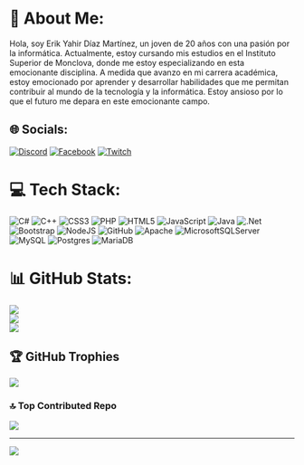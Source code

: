 # 💫 About Me:
Hola, soy Erik Yahir Díaz Martínez, un joven de 20 años con una pasión por la informática. Actualmente, estoy cursando mis estudios en el Instituto Superior de Monclova, donde me estoy especializando en esta emocionante disciplina. A medida que avanzo en mi carrera académica, estoy emocionado por aprender y desarrollar habilidades que me permitan contribuir al mundo de la tecnología y la informática. Estoy ansioso por lo que el futuro me depara en este emocionante campo.


## 🌐 Socials:
[![Discord](https://img.shields.io/badge/Discord-%237289DA.svg?logo=discord&logoColor=white)](https://discord.gg/yayo0528) [![Facebook](https://img.shields.io/badge/Facebook-%231877F2.svg?logo=Facebook&logoColor=white)](https://facebook.com/YahirDíaz) [![Twitch](https://img.shields.io/badge/Twitch-%239146FF.svg?logo=Twitch&logoColor=white)](https://twitch.tv/yahirdiaz2207) 

# 💻 Tech Stack:
![C#](https://img.shields.io/badge/c%23-%23239120.svg?style=for-the-badge&logo=c-sharp&logoColor=white) ![C++](https://img.shields.io/badge/c++-%2300599C.svg?style=for-the-badge&logo=c%2B%2B&logoColor=white) ![CSS3](https://img.shields.io/badge/css3-%231572B6.svg?style=for-the-badge&logo=css3&logoColor=white) ![PHP](https://img.shields.io/badge/php-%23777BB4.svg?style=for-the-badge&logo=php&logoColor=white) ![HTML5](https://img.shields.io/badge/html5-%23E34F26.svg?style=for-the-badge&logo=html5&logoColor=white) ![JavaScript](https://img.shields.io/badge/javascript-%23323330.svg?style=for-the-badge&logo=javascript&logoColor=%23F7DF1E) ![Java](https://img.shields.io/badge/java-%23ED8B00.svg?style=for-the-badge&logo=java&logoColor=white) ![.Net](https://img.shields.io/badge/.NET-5C2D91?style=for-the-badge&logo=.net&logoColor=white) ![Bootstrap](https://img.shields.io/badge/bootstrap-%23563D7C.svg?style=for-the-badge&logo=bootstrap&logoColor=white) ![NodeJS](https://img.shields.io/badge/node.js-6DA55F?style=for-the-badge&logo=node.js&logoColor=white) ![GitHub](https://img.shields.io/badge/GitHub-%23121011.svg?style=for-the-badge&logo=github&logoColor=white) ![Apache](https://img.shields.io/badge/apache-%23D42029.svg?style=for-the-badge&logo=apache&logoColor=white) ![MicrosoftSQLServer](https://img.shields.io/badge/Microsoft%20SQL%20Sever-CC2927?style=for-the-badge&logo=microsoft%20sql%20server&logoColor=white) ![MySQL](https://img.shields.io/badge/mysql-%2300f.svg?style=for-the-badge&logo=mysql&logoColor=white) ![Postgres](https://img.shields.io/badge/postgres-%23316192.svg?style=for-the-badge&logo=postgresql&logoColor=white) ![MariaDB](https://img.shields.io/badge/MariaDB-003545?style=for-the-badge&logo=mariadb&logoColor=white)
# 📊 GitHub Stats:
![](https://github-readme-stats.vercel.app/api?username=yahirdiaz22&theme=dark&hide_border=false&include_all_commits=true&count_private=true)<br/>
![](https://github-readme-streak-stats.herokuapp.com/?user=yahirdiaz22&theme=dark&hide_border=false)<br/>
![](https://github-readme-stats.vercel.app/api/top-langs/?username=yahirdiaz22&theme=dark&hide_border=false&include_all_commits=true&count_private=true&layout=compact)

## 🏆 GitHub Trophies
![](https://github-profile-trophy.vercel.app/?username=yahirdiaz22&theme=darkhub&no-frame=false&no-bg=false&margin-w=4)

### 🔝 Top Contributed Repo
![](https://github-contributor-stats.vercel.app/api?username=yahirdiaz22&limit=5&theme=tokyonight&combine_all_yearly_contributions=true)

---
[![](https://visitcount.itsvg.in/api?id=yahirdiaz22&icon=7&color=0)](https://visitcount.itsvg.in)

<!-- Proudly created with GPRM ( https://gprm.itsvg.in ) -->
